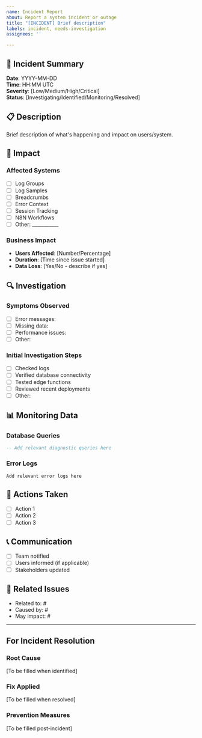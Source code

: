 ```yaml
---
name: Incident Report
about: Report a system incident or outage
title: "[INCIDENT] Brief description"
labels: incident, needs-investigation
assignees: ''

---
```


## 🚨 Incident Summary

**Date**: YYYY-MM-DD  
**Time**: HH:MM UTC  
**Severity**: [Low/Medium/High/Critical]  
**Status**: [Investigating/Identified/Monitoring/Resolved]  

## 📋 Description

Brief description of what's happening and impact on users/system.

## 🎯 Impact

### Affected Systems
- [ ] Log Groups
- [ ] Log Samples  
- [ ] Breadcrumbs
- [ ] Error Context
- [ ] Session Tracking
- [ ] N8N Workflows
- [ ] Other: ___________

### Business Impact
- **Users Affected**: [Number/Percentage]
- **Duration**: [Time since issue started]
- **Data Loss**: [Yes/No - describe if yes]

## 🔍 Investigation

### Symptoms Observed
- [ ] Error messages: 
- [ ] Missing data:
- [ ] Performance issues:
- [ ] Other:

### Initial Investigation Steps
- [ ] Checked logs
- [ ] Verified database connectivity
- [ ] Tested edge functions
- [ ] Reviewed recent deployments
- [ ] Other:

## 📊 Monitoring Data

### Database Queries
```sql
-- Add relevant diagnostic queries here
```

### Error Logs
```
Add relevant error logs here
```

## 🔧 Actions Taken

- [ ] Action 1
- [ ] Action 2
- [ ] Action 3

## 📞 Communication

- [ ] Team notified
- [ ] Users informed (if applicable)
- [ ] Stakeholders updated

## 🔗 Related Issues

- Related to: #
- Caused by: #
- May impact: #

---

## For Incident Resolution

### Root Cause
[To be filled when identified]

### Fix Applied
[To be filled when resolved]

### Prevention Measures
[To be filled post-incident]
